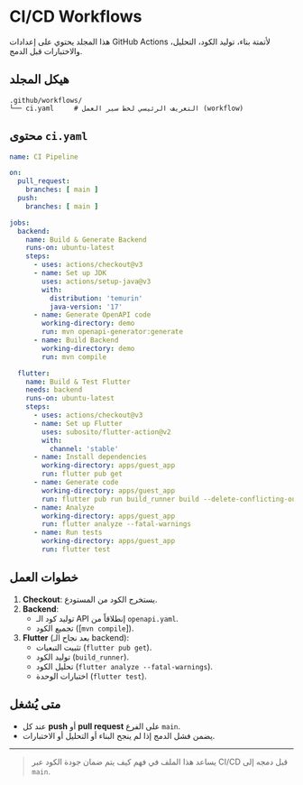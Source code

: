 # CI/CD Workflows

هذا المجلد يحتوي على إعدادات GitHub Actions لأتمتة بناء، توليد الكود، التحليل، والاختبارات قبل الدمج.

## هيكل المجلد

```text
.github/workflows/
└── ci.yaml     # التعريف الرئيسي لخط سير العمل (workflow)
```

## محتوى `ci.yaml`

```yaml
name: CI Pipeline

on:
  pull_request:
    branches: [ main ]
  push:
    branches: [ main ]

jobs:
  backend:
    name: Build & Generate Backend
    runs-on: ubuntu-latest
    steps:
      - uses: actions/checkout@v3
      - name: Set up JDK
        uses: actions/setup-java@v3
        with:
          distribution: 'temurin'
          java-version: '17'
      - name: Generate OpenAPI code
        working-directory: demo
        run: mvn openapi-generator:generate
      - name: Build Backend
        working-directory: demo
        run: mvn compile

  flutter:
    name: Build & Test Flutter
    needs: backend
    runs-on: ubuntu-latest
    steps:
      - uses: actions/checkout@v3
      - name: Set up Flutter
        uses: subosito/flutter-action@v2
        with:
          channel: 'stable'
      - name: Install dependencies
        working-directory: apps/guest_app
        run: flutter pub get
      - name: Generate code
        working-directory: apps/guest_app
        run: flutter pub run build_runner build --delete-conflicting-outputs
      - name: Analyze
        working-directory: apps/guest_app
        run: flutter analyze --fatal-warnings
      - name: Run tests
        working-directory: apps/guest_app
        run: flutter test
```

## خطوات العمل

1. **Checkout**: يستخرج الكود من المستودع.
2. **Backend**:
   - توليد كود الـ API إنطلاقاً من `openapi.yaml`.
   - تجميع الكود ([`mvn compile`]).
3. **Flutter** (بعد نجاح الـ backend):
   - تثبيت التبعيات (`flutter pub get`).
   - توليد الكود (`build_runner`).
   - تحليل الكود (`flutter analyze --fatal-warnings`).
   - اختبارات الوحدة (`flutter test`).

## متى يُشغل

- عند كل **push** أو **pull request** على الفرع `main`.
- يضمن فشل الدمج إذا لم ينجح البناء أو التحليل أو الاختبارات.

---

> يساعد هذا الملف في فهم كيف يتم ضمان جودة الكود عبر CI/CD قبل دمجه إلى `main`.

